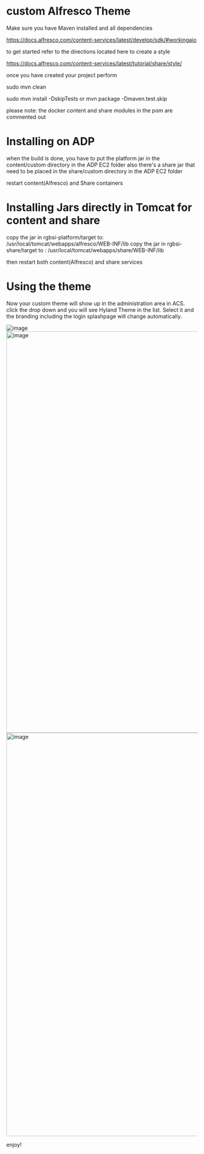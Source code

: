 # custom Alfresco Theme

Make sure you have Maven installed and all dependencies

https://docs.alfresco.com/content-services/latest/develop/sdk/#workingaio

to get started refer to the directions located here to create a style

https://docs.alfresco.com/content-services/latest/tutorial/share/style/

once you have created your project perform

sudo mvn clean

sudo mvn install -DskipTests or mvn package -Dmaven.test.skip

please note: the docker content and share modules in the pom are commented out

# Installing on ADP

when the build is done, you have to put the platform jar in the content/custom directory in the ADP EC2 folder
also there's a share jar that need to be placed in the share/custom directory in the ADP EC2 folder

restart content(Alfresco) and Share containers

# Installing Jars directly in Tomcat for content and share

copy the jar in rgbsi-platform/target to: /usr/local/tomcat/webapps/alfresco/WEB-INF/lib
copy the jar in rgbsi-share/target to : /usr/local/tomcat/webapps/share/WEB-INF/lib

then restart both content(Alfresco) and share services

# Using the theme

Now your custom theme will show up in the administration area in ACS. click the drop down and you will see Hyland Theme in the list. Select it and the branding including the login splashpage will change automatically.

![image](https://github.com/user-attachments/assets/d3a1d8ff-43cc-4dce-a2c4-6be25fbe43fe)
<img width="1057" alt="image" src="https://github.com/user-attachments/assets/e9542d8b-097e-4b92-8369-adfbffe1bde0" />
<img width="1062" alt="image" src="https://github.com/user-attachments/assets/69a01968-298f-44d2-a5ca-ff8306abda9e" />





enjoy!
